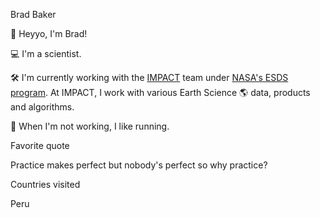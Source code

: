 Brad Baker

👋  Heyyo, I'm Brad!

💻  I'm a scientist.

🛠️  I'm currently working with the [IMPACT](https://impact.earthdata.nasa.gov/) team under [NASA's ESDS program](https://earthdata.nasa.gov/esds).
At IMPACT, I work with various Earth Science 🌎 data, products and algorithms.

🎨  When I'm not working, I like running.

Favorite quote

Practice makes perfect but nobody's perfect so why practice?

Countries visited

Peru
